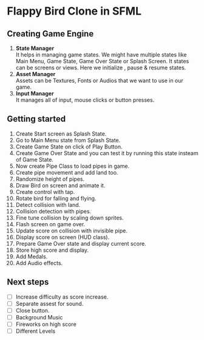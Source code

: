 # Flappy Bird Clone in SFML

## Creating Game Engine
1. __State Manager__  
It helps in managing game states. We might have multiple states like Main Menu, Game State, Game Over State or Splash Screen.  It states can be screens or views. Here we initialize
, pause & resume states.  
2. __Asset Manager__  
Assets can be Textures, Fonts or Audios that we want to use in our game.  
3. __Input Manager__  
It manages all of input, mouse clicks or button presses.  

## Getting started
1. Create Start screen as Splash State.  
2. Go to Main Menu state from Splash State.  
3. Create Game State on click of Play Button.  
4. Create Game Over State and you can test it by running this state insteam of Game State.  
5. Now create Pipe Class to load pipes in game.  
6. Create pipe movement and add land too.  
7. Randomize height of pipes.  
8. Draw Bird on screen and animate it.  
9. Create control with tap.  
10. Rotate bird for falling and flying.  
11. Detect collision with land.  
12. Collision detection with pipes.  
13. Fine tune collision by scaling down sprites.  
14. Flash screen on game over.  
15. Update score on collision with invisible pipe.  
16. Display score on screen (HUD class).  
17. Prepare Game Over state and display current score.  
18. Store high score and display.  
19. Add Medals.  
20. Add Audio effects.  
  
## Next steps
- [ ] Increase difficulty as score increase.  
- [ ] Separate assest for sound.  
- [ ] Close button.  
- [ ] Background Music  
- [ ] Fireworks on high score  
- [ ] Different Levels  
